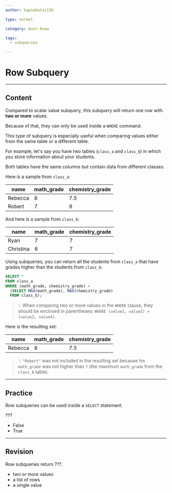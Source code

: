 ```yaml
---
author: kapnobatai136

type: normal

category: must-know

tags:
  - subqueries

---
```


# Row Subquery

---

## Content

Compared to scalar value subquery, this subquery will return one row with **two or more** values.

Because of that, they can only be used inside a `WHERE` command.

This type of subquery is especially useful when comparing values either from the same table or a different table.

For example, let's say you have two tables (`class_a` and `class_b`) in which you store information about your students.

Both tables have the same columns but contain data from different classes. 

Here is a sample from `class_a`:

| name    | math_grade | chemistry_grade |
|---------|------------|-----------------|
| Rebecca | 8          | 7.5             |
| Robert  | 7          | 9               |

And here is a sample from `class_b`:

| name      | math_grade | chemistry_grade |
|-----------|------------|-----------------|
| Ryan      | 7          | 7               |
| Christina | 6          | 7               |

Using subqueries, you can return all the students from `class_a` that have grades higher than the students from `class_b`:

```sql
SELECT *
FROM class_a
WHERE (math_grade, chemistry_grade) >
  (SELECT MAX(math_grade), MAX(chemistry_grade)
  FROM class_b);
```

> 💡 When comparing two or more values in the `WHERE` clause, they should be enclosed in parentheses: `WHERE (value1, value2) > (value3, value4)`.

Here is the resulting set:

| name    | math_grade | chemistry_grade |
|---------|------------|-----------------|
| Rebecca | 8          | 7.5             |

> 💡 `"Robert"` was not included in the resulting set because his `math_grade` was not higher than `7` (the maximum `math_grade` from the `class_b` table).

---

## Practice

Row subqueries can be used inside a `SELECT` statement.

???

- False
- True

---

## Revision

Row subqueries return ???.

- two or more values
- a list of rows
- a single value